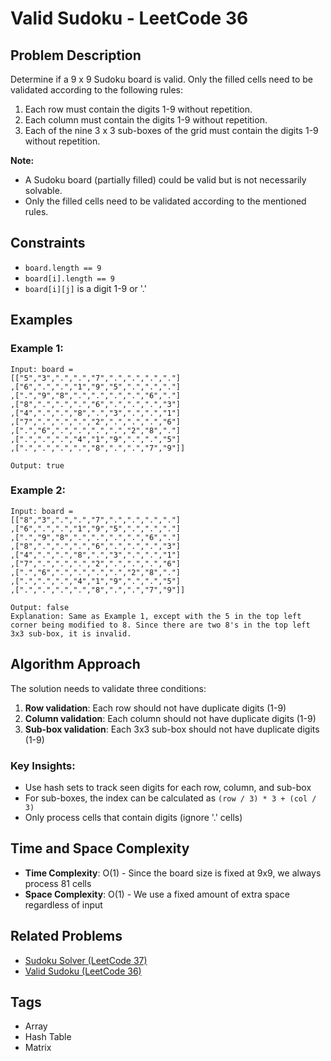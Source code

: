 # Valid Sudoku - LeetCode 36

## Problem Description

Determine if a 9 x 9 Sudoku board is valid. Only the filled cells need to be validated according to the following rules:

1. Each row must contain the digits 1-9 without repetition.
2. Each column must contain the digits 1-9 without repetition.
3. Each of the nine 3 x 3 sub-boxes of the grid must contain the digits 1-9 without repetition.

**Note:**
- A Sudoku board (partially filled) could be valid but is not necessarily solvable.
- Only the filled cells need to be validated according to the mentioned rules.

## Constraints

- `board.length == 9`
- `board[i].length == 9`
- `board[i][j]` is a digit 1-9 or '.'

## Examples

### Example 1:
```
Input: board = 
[["5","3",".",".","7",".",".",".","."]
,["6",".",".","1","9","5",".",".","."]
,[".","9","8",".",".",".",".","6","."]
,["8",".",".",".","6",".",".",".","3"]
,["4",".",".","8",".","3",".",".","1"]
,["7",".",".",".","2",".",".",".","6"]
,[".","6",".",".",".",".","2","8","."]
,[".",".",".","4","1","9",".",".","5"]
,[".",".",".",".","8",".",".","7","9"]]

Output: true
```

### Example 2:
```
Input: board = 
[["8","3",".",".","7",".",".",".","."]
,["6",".",".","1","9","5",".",".","."]
,[".","9","8",".",".",".",".","6","."]
,["8",".",".",".","6",".",".",".","3"]
,["4",".",".","8",".","3",".",".","1"]
,["7",".",".",".","2",".",".",".","6"]
,[".","6",".",".",".",".","2","8","."]
,[".",".",".","4","1","9",".",".","5"]
,[".",".",".",".","8",".",".","7","9"]]

Output: false
Explanation: Same as Example 1, except with the 5 in the top left corner being modified to 8. Since there are two 8's in the top left 3x3 sub-box, it is invalid.
```

## Algorithm Approach

The solution needs to validate three conditions:
1. **Row validation**: Each row should not have duplicate digits (1-9)
2. **Column validation**: Each column should not have duplicate digits (1-9)
3. **Sub-box validation**: Each 3x3 sub-box should not have duplicate digits (1-9)

### Key Insights:
- Use hash sets to track seen digits for each row, column, and sub-box
- For sub-boxes, the index can be calculated as `(row / 3) * 3 + (col / 3)`
- Only process cells that contain digits (ignore '.' cells)

## Time and Space Complexity

- **Time Complexity**: O(1) - Since the board size is fixed at 9x9, we always process 81 cells
- **Space Complexity**: O(1) - We use a fixed amount of extra space regardless of input

## Related Problems

- [Sudoku Solver (LeetCode 37)](https://leetcode.com/problems/sudoku-solver/)
- [Valid Sudoku (LeetCode 36)](https://leetcode.com/problems/valid-sudoku/)

## Tags
- Array
- Hash Table
- Matrix
